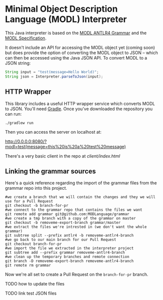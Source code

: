 # Minimal Object Description Language (MODL) Interpreter
This Java interpreter is based on the [MODL ANTLR4 Grammar](https://github.com/MODLanguage/grammar-antlr4) and the [MODL Specification](http://www.modl.uk).

It doesn't include an API for accessing the MODL object yet (coming soon) but does provide the option of converting the MODL object to JSON – which can then be accessed using the Java JSON API. To convert MODL to a JSON string: 

```java
String input = "test(message=Hello World)"; 
String json = Interpreter.parseToJson(input);
```

## HTTP Wrapper
This library includes a useful HTTP wrapper service which converts MODL to JSON. You'll need [Gradle](https://gradle.org/). Once you've downloaded the repository you can run:

    ./gradlew run
    
Then you can access the server on localhost at:

http://0.0.0.0:8080/?modl=test(message=this%20is%20a%20test%20message)

There's a very basic client in the repo at *client/index.html*


## Linking the grammar sources

Here's a quick reference regarding the import of the grammar files from the grammar repo into this project.

```
#we create a branch that we will contain the changes and they we will use for a Pull Request
git checkout -b branch-for-pr
#we connect to the grammar repo that contains the files we want
git remote add grammar git@github.com:MODLanguage/grammar
#we create a tmp branch with a copy of the grammar on master
git checkout -b removeme-export-branch grammar/master
#we extract the files we're intrested in (we don't want the whole grammar)
git subtree split --prefix antlr4 -b removeme-antlr4-branch
#we go back to our main branch for our Pull Request
git checkout branch-for-pr
#we import the file we extracted in the interpreter project
git subtree add --prefix grammar removeme-antlr4-branch
#we clean up the temporary branches and remote connection
git branch -D removeme-export-branch removeme-antlr4-branch
git remote rm grammar
```

Now we're all set to create a Pull Request on the `branch-for-pr` branch.

TODO how to update the files

TODO link test JSON files
